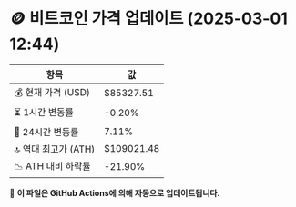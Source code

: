 # 🪙 비트코인 가격 업데이트 (2025-03-01 12:44)

| 항목                | 값 |
|--------------------|----------------|
| 💰 현재 가격 (USD) | $85327.51 |
| ⏳ 1시간 변동률    | -0.20% |
| 📆 24시간 변동률   | 7.11% |
| 🔝 역대 최고가 (ATH) | $109021.48 |
| 📉 ATH 대비 하락률 | -21.90% |

🔄 **이 파일은 GitHub Actions에 의해 자동으로 업데이트됩니다.**
